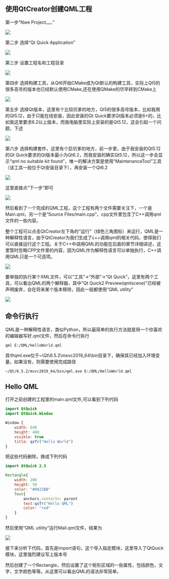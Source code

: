 ## 使用QtCreator创建QML工程

第一步“Nwe Project。。。”

![](https://jxf2008-1302581379.cos.ap-nanjing.myqcloud.com/QtNotes/qml_1_1.png)

第二步 选择“Qt Quick Application”

![](https://jxf2008-1302581379.cos.ap-nanjing.myqcloud.com/QtNotes/qml_1_2.png)

第三步 设置工程名和工程目录

![](https://jxf2008-1302581379.cos.ap-nanjing.myqcloud.com/QtNotes/qml_1_3.png)

第四步 选择构建工具，从Qt6开始CMake成为Qt默认的构建工具，实际上Qt5的很多高号的版本也已经默认使用CMake,还在使用QMake的尽早转到CMake上

![](https://jxf2008-1302581379.cos.ap-nanjing.myqcloud.com/QtNotes/qml_1_4.png)

第五步 选择Qt版本，这里有个比较坑爹的地方，Qt5的很多高号版本，比如我用的Qt5.12，由于只能在线安装，因此安装的Qt Quick要求Qt版本必须是6+的，比如我这里要求6.2以上版本，而我电脑里实际上安装的是Qt5.12，这会引起一个问题，下述

![](https://jxf2008-1302581379.cos.ap-nanjing.myqcloud.com/QtNotes/qml_1_5.png)

第六步 选择构建套件，这里有个巨坑爹的地方，前一步里，由于我安装的Qt5.12的Qt Quick要求的Qt版本最小为Qt6.2，而我安装的确实Qt5.12，所以这一步会显示“qml no suitable kit found”，唯一的解决方案是使用“MaintenanceTool”工具（该工具一般位于Qt安装目录下），再安装一个Qt6.2

![](https://jxf2008-1302581379.cos.ap-nanjing.myqcloud.com/QtNotes/qml_1_6.png)

这里直接点“下一步”即可

![](https://jxf2008-1302581379.cos.ap-nanjing.myqcloud.com/QtNotes/qml_1_7.png)

然后看到了一个完成的QML工程，这个工程有两个文件需要关注下，一个是Main.qml，另一个是“Source Files/main.cpp”，cpp文件里包含了C++调用qml文件的一些内容。

整个工程可以点击QtCreator左下角的“运行”（绿色三角图标）来运行，QML是一种解释性语言，由于QtCreator为我们生成了c++调用qml的相关代码，使得我们可以直接运行这个工程。关于C++中调用QML的功能在后面的章节详细讲述，这里暂时忽略CPP文件里的内容，因为QML作为解释性语言可以单独执行，C++调用QML只是一个可选项。

![](https://jxf2008-1302581379.cos.ap-nanjing.myqcloud.com/QtNotes/qml_1_8.png)

要单独的执行某个XML文件，可以“工具”->“外部”->“Qt Quick”，这里有两个工具，可以看出QML的两个解释器，其中"Qt Quick2 Preview(qmlscene)"已经被声明废弃，会在将来某个版本移除，因此一般都使用“QML utility”

![](https://jxf2008-1302581379.cos.ap-nanjing.myqcloud.com/QtNotes/qml_1_9.png)

## 命令行执行

QML是一种解释性语言，类似Python，所以最简单的执行方法就是用一个你喜欢的编辑器写好.qml文件，然后在命令行执行
```shell
qml E:/QML/HelloWorld.qml
```
其中qml.exe位于~\Qt\6.5.2\msvc2019_64\bin目录下，确保其已经加入环境变量，如果没有，则需要使用完成路径
```shell
~/Qt/6.5.2/msvc2019_64/bin/qml.exe E:/QML/HelloWorld.qml
```

## Hello QML

打开之前创建的工程里的main.qml文件,可以看到下列代码
```qml
import QtQuick
import QtQuick.Window

Window {
    width: 640
    height: 480
    visible: true
    title: qsTr("Hello World")
}
```

把这些代码删除，换成下列代码
```qml
import QtQuick 2.3

Rectangle{
    width: 200
    height: 50
    color: "#0022BB"
    Text{
        anchors.centerIn: parent
        text:qsTr("Hello QML")
        color: "red"
    }
}
```
然后使用“QML utility”运行Mail.qml文件，结果为

![](https://jxf2008-1302581379.cos.ap-nanjing.myqcloud.com/QtNotes/qml_1_10.png)

接下来分析下代码，首先是import语句，这个导入指定模块，这里导入了QtQuick模块，这里强烈建议写上版本号

然后创建了一个Rectangle，然后设置了这个矩形区域的一些属性，包括颜色，文字，文字颜色等等。从这里可以看出QML的语法非常简单。